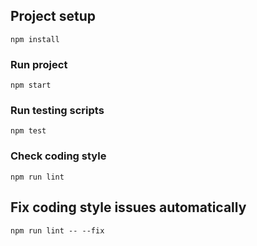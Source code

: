 ## Project setup
```
npm install
```

### Run project
```
npm start
```

### Run testing scripts
```
npm test
```

### Check coding style
```
npm run lint
```

## Fix coding style issues automatically
```
npm run lint -- --fix
```